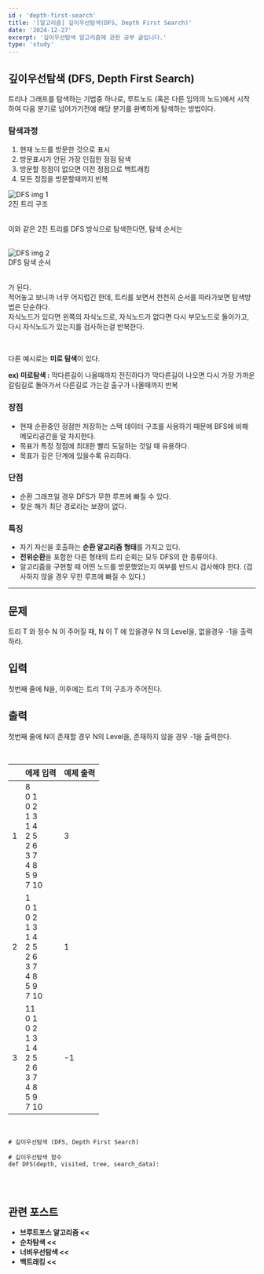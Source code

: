 ```yaml
---
id : 'depth-first-search'
title: '[알고리즘] 깊이우선탐색(DFS, Depth First Search)'
date: '2024-12-27'
excerpt: '깊이우선탐색 알고리즘에 관한 공부 글입니다.'
type: 'study'
---
```


## 깊이우선탐색 (DFS, Depth First Search)
트리나 그래프를 탐색하는 기법중 하나로, 루트노드 (혹은 다른 임의의 노드)에서 시작하여 다음 분기로 넘어가기전에 해당 분기를 완벽하게 탐색하는 방법이다. <br>

### 탐색과정
<ol>
    <li>현재 노드를 방문한 것으로 표시</li>
    <li>방문표시가 안된 가장 인접한 정점 탐색</li>
    <li>방문할 정점이 없으면 이전 정점으로 백트래킹</li>
    <li>모든 정점을 방문할때까지 반복</li>
</ol>

<div class="markdown">
    <div class="img">
        <img src="/imgs/DFS/DFS_1.jpeg" alt="DFS img 1" />
        <div class="explanation text-center">
            2진 트리 구조
        </div>
    </div>
</div>

<br>

이와 같은 2진 트리를 DFS 방식으로 탐색한다면, 탐색 순서는

<br>

<div class="markdown">
    <div class="img">
        <img src="/imgs/DFS/DFS_2.jpeg" alt="DFS img 2" />
        <div class="explanation text-center">
            DFS 탐색 순서
        </div>
    </div>
</div>

<br>

가 된다. <br>
적어놓고 보니까 너무 어지럽긴 한데, 트리를 보면서 천천히 순서를 따라가보면 탐색방법은 단순하다. <br>
자식노드가 있다면 왼쪽의 자식노드로, 자식노드가 없다면 다시 부모노드로 돌아가고, 다시 자식노드가 있는지를 검사하는걸 반복한다.<br>

<br>

다른 예시로는 **미로 탐색**이 있다. <br>

**ex) 미로탐색 :** 막다른길이 나올때까지 전진하다가 막다른길이 나오면 다시 가장 가까운 갈림길로 돌아가서 다른길로 가는걸 출구가 나올때까지 반복 <br>

### 장점
<ul>
    <li>현재 순환중인 정점만 저장하는 스택 데이터 구조를 사용하기 때문에 BFS에 비해 메모리공간을 덜 차지한다.</li>
    <li>목표가 특정 정점에 최대한 빨리 도달하는 것일 때 유용하다.</li>
    <li>목표가 깊은 단계에 있을수록 유리하다.</li>
</ul>


### 단점
<ul>
    <li>순환 그래프일 경우 DFS가 무한 루프에 빠질 수 있다.</li>
    <li>찾은 해가 최단 경로라는 보장이 없다.</li>
</ul>

### 특징
<ul>
    <li>자기 자신을 호출하는 <b>순환 알고리즘 형태</b>를 가지고 있다.</li>
    <li><b>전위순환</b>을 포함한 다른 형태의 트리 순회는 모두 DFS의 한 종류이다.</li>
    <li>알고리즘을 구현할 때 어떤 노드를 방문했었는지 여부를 반드시 검사해야 한다. (검사하지 않을 경우 무한 루프에 빠질 수 있다.)</li>
</ul>

***

## 문제
트리 T 와 정수 N 이 주어질 때, N 이 T 에 있을경우 N 의 Level을, 없을경우 -1을 출력하라.

## 입력
첫번째 줄에 N을, 이후에는 트리 T의 구조가 주어진다.

## 출력
첫번째 줄에 N이 존재할 경우 N의 Level을, 존재하지 않을 경우 -1을 출력한다.

<br>

||에제 입력|예제 출력|
|:-:|:-|:-|
|1|8<br>0 1<br>0 2<br>1 3<br>1 4<br>2 5<br>2 6<br>3 7<br>4 8<br>5 9<br>7 10|3|
|2|1<br>0 1<br>0 2<br>1 3<br>1 4<br>2 5<br>2 6<br>3 7<br>4 8<br>5 9<br>7 10|1|
|3|11<br>0 1<br>0 2<br>1 3<br>1 4<br>2 5<br>2 6<br>3 7<br>4 8<br>5 9<br>7 10|-1|

<br>

```
# 깊이우선탐색 (DFS, Depth First Search)

# 깊이우선탐색 함수
def DFS(depth, visited, tree, search_data):
    
```

<br>

## 관련 포스트

<ul>
    <li><a href="/pages/posts/brute-force" style="text-decoration-line: none; font-weight: bold">브루트포스 알고리즘 <<</a></li>
    <li><a href="/pages/posts/sequential-search" style="text-decoration-line: none; font-weight: bold">순차탐색 <<</a></li>
    <li><a href="/pages/posts/breadth-first-search" style="text-decoration-line: none; font-weight: bold">너비우선탐색 <<</a></li>
    <li><a href="/pages/posts/back-tracking" style="text-decoration-line: none; font-weight: bold">백트래킹 <<</a></li>
</ul>

